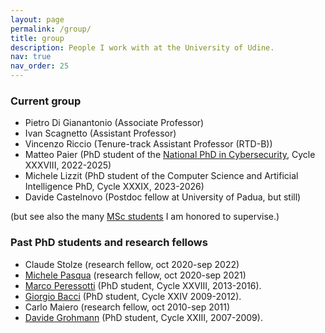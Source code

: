 ```yaml
---
layout: page
permalink: /group/
title: group
description: People I work with at the University of Udine.
nav: true
nav_order: 25
---
```

### Current group
- Pietro Di Gianantonio (Associate Professor)
- Ivan Scagnetto (Assistant Professor)
- Vincenzo Riccio (Tenure-track Assistant Professor (RTD-B))
- Matteo Paier (PhD student of the [National PhD in Cybersecurity](https://cysec2022.imtlucca.it/), Cycle XXXVIII, 2022-2025)
- Michele Lizzit (PhD student of the Computer Science and Artificial Intelligence PhD, Cycle XXXIX, 2023-2026)
- Davide Castelnovo (Postdoc fellow at University of Padua, but still)

(but see also the many [MSc students](/teaching#current-msc-students) I am honored to supervise.)


### Past PhD students and research fellows
- Claude Stolze (research fellow, oct 2020-sep 2022)
- [Michele Pasqua](https://michelepasqua.github.io/) (research fellow, oct 2020-sep 2021)
- [Marco Peressotti](https://marcoperessotti.com) (PhD student, Cycle XXVIII, 2013-2016).
- [Giorgio Bacci](http://people.cs.aau.dk/~grbacci/) (PhD student, Cycle XXIV 2009-2012).
- Carlo Maiero (research fellow, oct 2010-sep 2011)
- [Davide Grohmann](http://dk.linkedin.com/pub/davide-grohmann/38/b3a/535) (PhD student, Cycle XXIII, 2007-2009).
